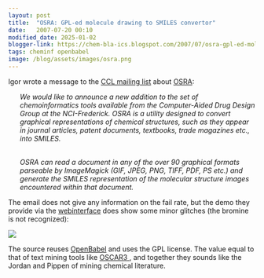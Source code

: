 ```yaml
---
layout: post
title:  "OSRA: GPL-ed molecule drawing to SMILES convertor"
date:   2007-07-20 00:10
modified_date: 2025-01-02
blogger-link: https://chem-bla-ics.blogspot.com/2007/07/osra-gpl-ed-molecule-drawing-to-smiles.html
tags: cheminf openbabel
image: /blog/assets/images/osra.png
---
```


Igor wrote a message to the [CCL mailing list](http://www.ccl.net/chemistry/sub_unsub.shtml) about
[OSRA](http://cactus.nci.nih.gov/osra/):

<ul><i>
We would like to announce a new addition to the set of chemoinformatics tools available from the Computer-Aided Drug Design Group
at the NCI-Frederick. OSRA is a utility designed to convert graphical representations of chemical structures, such as they appear
in journal articles, patent documents, textbooks, trade magazines etc., into SMILES.<br /><br />

OSRA can read a document in any of the over 90 graphical formats parseable by ImageMagick (GIF, JPEG, PNG, TIFF, PDF, PS etc.) and
generate the SMILES representation of the molecular structure images encountered within that document.
</i></ul>

The email does not give any information on the fail rate, but the demo they provide via the
[webinterface](http://cactus.nci.nih.gov/cgi-bin/osra/index.cgi) does show some minor glitches (the bromine is not recognized):

![](/blog/assets/images/osra.png)

The source reuses [OpenBabel](http://openbabel.sf.net/) and uses the GPL license. The value equal to that of text mining tools like
[OSCAR3 <i class="fa-solid fa-recycle fa-xs"></i>](https://chem-bla-ics.linkedchemistry.info/2006/06/22/text-mining-for-chemistry-using-oscar3.html),
and together they sounds like the Jordan and Pippen of mining chemical literature.
